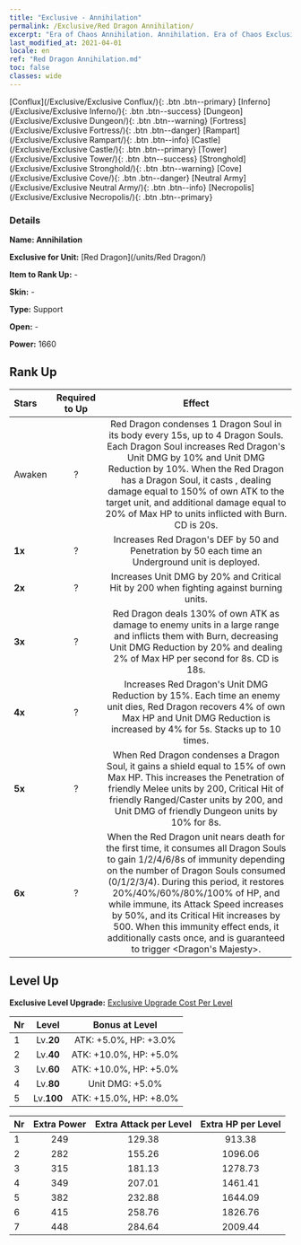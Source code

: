 ```yaml
---
title: "Exclusive - Annihilation"
permalink: /Exclusive/Red Dragon Annihilation/
excerpt: "Era of Chaos Annihilation. Annihilation. Era of Chaos Exclusive Annihilation. Red Dragon Exclusive."
last_modified_at: 2021-04-01
locale: en
ref: "Red Dragon Annihilation.md"
toc: false
classes: wide
---
```

 [Conflux](/Exclusive/Exclusive Conflux/){: .btn .btn--primary} [Inferno](/Exclusive/Exclusive Inferno/){: .btn .btn--success} [Dungeon](/Exclusive/Exclusive Dungeon/){: .btn .btn--warning} [Fortress](/Exclusive/Exclusive Fortress/){: .btn .btn--danger} [Rampart](/Exclusive/Exclusive Rampart/){: .btn .btn--info} [Castle](/Exclusive/Exclusive Castle/){: .btn .btn--primary} [Tower](/Exclusive/Exclusive Tower/){: .btn .btn--success} [Stronghold](/Exclusive/Exclusive Stronghold/){: .btn .btn--warning} [Cove](/Exclusive/Exclusive Cove/){: .btn .btn--danger} [Neutral Army](/Exclusive/Exclusive Neutral Army/){: .btn .btn--info} [Necropolis](/Exclusive/Exclusive Necropolis/){: .btn .btn--primary} 

### Details
 **Name: Annihilation** 

 **Exclusive for Unit:** [Red Dragon](/units/Red Dragon/) 

 **Item to Rank Up:** -

 **Skin:** -

 **Type:** Support

 **Open:** -

 **Power:** 1660

## Rank Up

  |     Stars    |  Required to Up | Effect |
  |:-------------|:---------------:|:---------------:|
  |  Awaken  | ? | <Dragon Soul> Red Dragon condenses 1 Dragon Soul in its body every 15s, up to 4 Dragon Souls. Each Dragon Soul increases Red Dragon's Unit DMG by 10% and Unit DMG Reduction by 10%. When the Red Dragon has a Dragon Soul, it casts <Infernal Flame>, dealing damage equal to 150% of own ATK to the target unit, and additional damage equal to 20% of Max HP to units inflicted with Burn. CD is 20s. |
  | **1x** <i class="fas fa-star"/> | ? | Increases Red Dragon's DEF by 50 and Penetration by 50 each time an Underground unit is deployed. |
  | **2x** <i class="fas fa-star"/> | ? | Increases Unit DMG by 20% and Critical Hit by 200 when fighting against burning units. |
  | **3x** <i class="fas fa-star"/> | ? | <Dragon Flame> Red Dragon deals 130% of own ATK as damage to enemy units in a large range and inflicts them with Burn, decreasing Unit DMG Reduction by 20% and dealing 2% of Max HP per second for 8s. CD is 18s. |
  | **4x** <i class="fas fa-star"/> | ? | Increases Red Dragon's Unit DMG Reduction by 15%. Each time an enemy unit dies, Red Dragon recovers 4% of own Max HP and Unit DMG Reduction is increased by 4% for 5s. Stacks up to 10 times. |
  | **5x** <i class="fas fa-star"/> | ? | When Red Dragon condenses a Dragon Soul, it gains a shield equal to 15% of own Max HP. This increases the Penetration of friendly Melee units by 200, Critical Hit of friendly Ranged/Caster units by 200, and Unit DMG of friendly Dungeon units by 10% for 8s. |
  | **6x** <i class="fas fa-star"/> | ? | <Burning Rebirth> When the Red Dragon unit nears death for the first time, it consumes all Dragon Souls to gain 1/2/4/6/8s of immunity depending on the number of Dragon Souls consumed (0/1/2/3/4). During this period, it restores 20%/40%/60%/80%/100% of HP, and while immune, its Attack Speed increases by 50%, and its Critical Hit increases by 500. When this immunity effect ends, it additionally casts <Roaring Blaze> once, and is guaranteed to trigger <Dragon's Majesty>. |


## Level Up
 **Exclusive Level Upgrade:** [Exclusive Upgrade Cost Per Level](/Exclusive/ExclusiveUpgradeCostPerLevel/)

  |  Nr  |   Level  | Bonus at Level |
  |:-----|:--------:|:--------------:|
  | 1 | Lv.**20** | ATK: +5.0%, HP: +3.0% |
  | 2 | Lv.**40** | ATK: +10.0%, HP: +5.0% |
  | 3 | Lv.**60** | ATK: +10.0%, HP: +5.0% |
  | 4 | Lv.**80** | Unit DMG: +5.0% |
  | 5 | Lv.**100** | ATK: +15.0%, HP: +8.0% |


  |  Nr  |  Extra Power | Extra Attack per Level | Extra HP per Level |
  |:-----|:--------:|:--------:|:--------:|
  | 1 | 249 | 129.38 | 913.38 |
  | 2 | 282 | 155.26 | 1096.06 |
  | 3 | 315 | 181.13 | 1278.73 |
  | 4 | 349 | 207.01 | 1461.41 |
  | 5 | 382 | 232.88 | 1644.09 |
  | 6 | 415 | 258.76 | 1826.76 |
  | 7 | 448 | 284.64 | 2009.44 |


